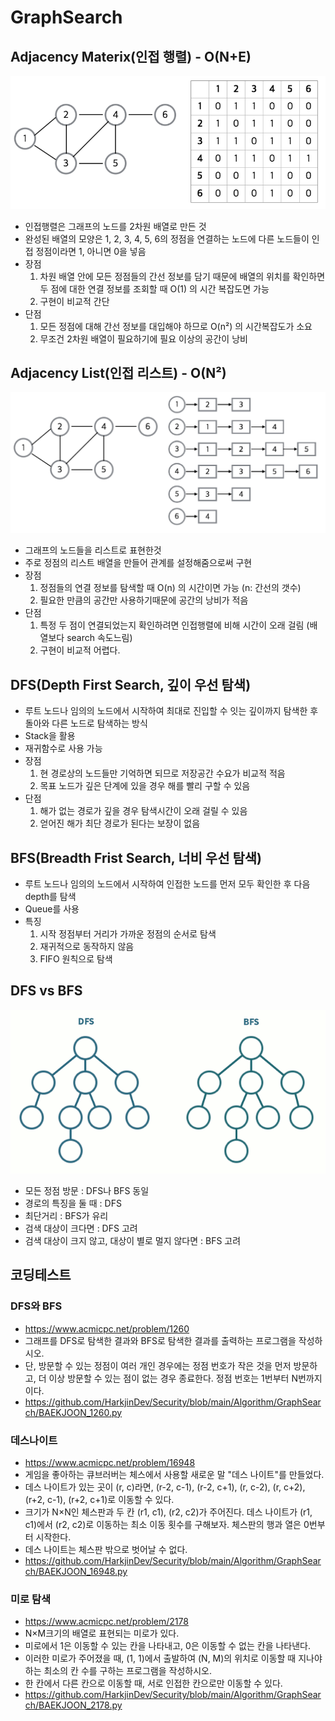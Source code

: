 # GraphSearch

## Adjacency Materix(인접 행렬) - O(N+E)
![adjacency_materix](/Algorithm/GraphSearch/adjacency_materix.png)
- 인접행렬은 그래프의 노드를 2차원 배열로 만든 것
- 완성된 배열의 모양은 1, 2, 3, 4, 5, 6의 정점을 연결하는 노드에 다른 노드들이 인접 정점이라면 1, 아니면 0을 넣음
- 장점
  1) 차원 배열 안에 모든 정점들의 간선 정보를 담기 때문에 배열의 위치를 확인하면 두 점에 대한 연결 정보를 조회할 때 O(1) 의 시간 복잡도면 가능
  2) 구현이 비교적 간단
- 단점
  1) 모든 정점에 대해 간선 정보를 대입해야 하므로 O(n²) 의 시간복잡도가 소요
  2) 무조건 2차원 배열이 필요하기에 필요 이상의 공간이 낭비

## Adjacency List(인접 리스트) - O(N²)
![adjacency_list](/Algorithm/GraphSearch/adjacency_list.png)
- 그래프의 노드들을 리스트로 표현한것
- 주로 정점의 리스트 배열을 만들어 관계를 설정해줌으로써 구현
- 장점
  1) 정점들의 연결 정보를 탐색할 때 O(n) 의 시간이면 가능 (n: 간선의 갯수)
  2) 필요한 만큼의 공간만 사용하기때문에 공간의 낭비가 적음
- 단점
  1) 특정 두 점이 연결되었는지 확인하려면 인접행렬에 비해 시간이 오래 걸림 (배열보다 search 속도느림)
  2) 구현이 비교적 어렵다.

## DFS(Depth First Search, 깊이 우선 탐색)
- 루트 노드나 임의의 노드에서 시작하여 최대로 진입할 수 잇는 깊이까지 탐색한 후 돌아와 다른 노드로 탐색하는 방식
- Stack을 활용
- 재귀함수로 사용 가능
- 장점
  1) 현 경로상의 노드들만 기억하면 되므로 저장공간 수요가 비교적 적음
  2) 목표 노드가 깊은 단계에 있을 경우 해를 빨리 구할 수 있음
- 단점
  1) 해가 없는 경로가 깊을 경우 탐색시간이 오래 걸릴 수 있음
  2) 얻어진 해가 최단 경로가 된다는 보장이 없음

## BFS(Breadth Frist Search, 너비 우선 탐색)
- 루트 노드나 임의의 노드에서 시작하여 인접한 노드를 먼저 모두 확인한 후 다음 depth를 탐색
- Queue를 사용
- 특징
  1) 시작 정점부터 거리가 가까운 정점의 순서로 탐색
  2) 재귀적으로 동작하지 않음
  3) FIFO 원칙으로 탐색

## DFS vs BFS
![graphsearch](/Algorithm/GraphSearch/graphsearch.gif)
- 모든 정점 방문 : DFS나 BFS 동일
- 경로의 특징을 둘 때 : DFS
- 최단거리 : BFS가 유리
- 검색 대상이 크다면 : DFS 고려
- 검색 대상이 크지 않고, 대상이 별로 멀지 않다면 : BFS 고려

## 코딩테스트
### DFS와 BFS
- https://www.acmicpc.net/problem/1260
- 그래프를 DFS로 탐색한 결과와 BFS로 탐색한 결과를 출력하는 프로그램을 작성하시오. 
- 단, 방문할 수 있는 정점이 여러 개인 경우에는 정점 번호가 작은 것을 먼저 방문하고, 더 이상 방문할 수 있는 점이 없는 경우 종료한다. 정점 번호는 1번부터 N번까지이다.
- https://github.com/HarkjinDev/Security/blob/main/Algorithm/GraphSearch/BAEKJOON_1260.py
### 데스나이트
- https://www.acmicpc.net/problem/16948
- 게임을 좋아하는 큐브러버는 체스에서 사용할 새로운 말 "데스 나이트"를 만들었다. 
- 데스 나이트가 있는 곳이 (r, c)라면, (r-2, c-1), (r-2, c+1), (r, c-2), (r, c+2), (r+2, c-1), (r+2, c+1)로 이동할 수 있다.
- 크기가 N×N인 체스판과 두 칸 (r1, c1), (r2, c2)가 주어진다. 데스 나이트가 (r1, c1)에서 (r2, c2)로 이동하는 최소 이동 횟수를 구해보자. 체스판의 행과 열은 0번부터 시작한다.
- 데스 나이트는 체스판 밖으로 벗어날 수 없다.
- https://github.com/HarkjinDev/Security/blob/main/Algorithm/GraphSearch/BAEKJOON_16948.py
### 미로 탐색
- https://www.acmicpc.net/problem/2178
- N×M크기의 배열로 표현되는 미로가 있다.
- 미로에서 1은 이동할 수 있는 칸을 나타내고, 0은 이동할 수 없는 칸을 나타낸다. 
- 이러한 미로가 주어졌을 때, (1, 1)에서 출발하여 (N, M)의 위치로 이동할 때 지나야 하는 최소의 칸 수를 구하는 프로그램을 작성하시오. 
- 한 칸에서 다른 칸으로 이동할 때, 서로 인접한 칸으로만 이동할 수 있다.
- https://github.com/HarkjinDev/Security/blob/main/Algorithm/GraphSearch/BAEKJOON_2178.py
